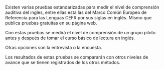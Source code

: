 Existen varias pruebas estandarizadas para medir el nivel de comprensión auditiva del ingles, entre ellas esta las del Marco Común Europeo de Referencia para las Lenguas CEFR por sus siglas en inglés. Mismo que publica pruebas gratuitas en su página web.

Con estas pruebas se medirá el nivel de comprensión de un grupo piloto antes y después de tomar el curso básico de lectura en inglés.

Otras opciones son la entrevista o la encuesta.

Los resultados de estas pruebas se compararán con otros niveles de avance que se tienen registrados de los otros métodos.